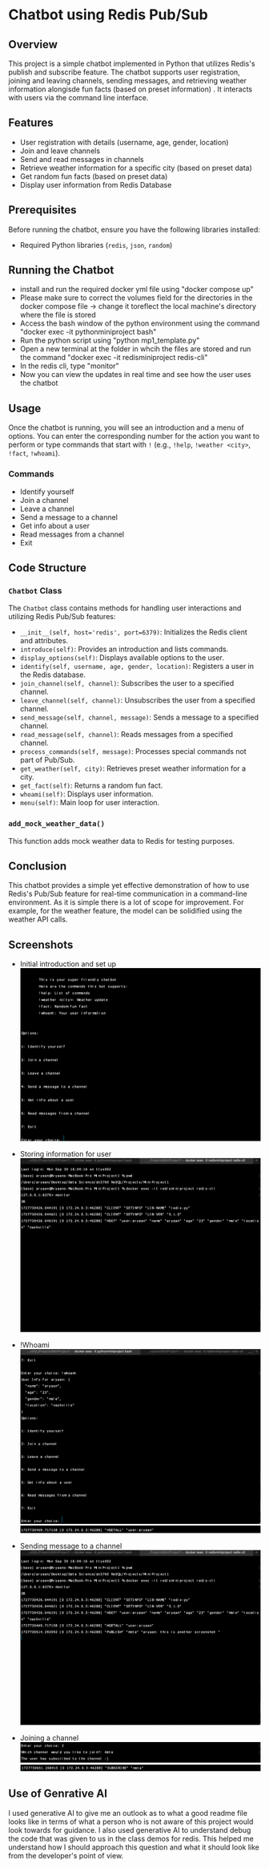 # Chatbot using Redis Pub/Sub

## Overview

This project is a simple chatbot implemented in Python that utilizes Redis's publish and subscribe feature. The chatbot supports user registration, joining and leaving channels, sending messages, and retrieving weather information alongisde fun facts (based on preset information) . It interacts with users via the command line interface.

## Features

- User registration with details (username, age, gender, location)
- Join and leave channels
- Send and read messages in channels
- Retrieve weather information for a specific city (based on preset data)
- Get random fun facts (based on preset data)
- Display user information from Redis Database

## Prerequisites

Before running the chatbot, ensure you have the following libraries installed:

- Required Python libraries (`redis`, `json`, `random`)

## Running the Chatbot

- install and run the required docker yml file using "docker compose up"
- Please make sure to correct the volumes field for the directories in the docker compose file -> change it toreflect the local machine's directory where the file is stored
- Access the bash window of the python environment using the command "docker exec -it pythonminiproject bash"
- Run the python script using "python mp1_template.py"
- Open a new terminal at the folder in whcih the files are stored and run the command "docker exec -it redisminiproject redis-cli"
- In the redis cli, type "monitor"
- Now you can view the updates in real time and see how the user uses the chatbot

## Usage

Once the chatbot is running, you will see an introduction and a menu of options. You can enter the corresponding number for the action you want to perform or type commands that start with `!` (e.g., `!help`, `!weather <city>`, `!fact`, `!whoami`).

### Commands

- Identify yourself
- Join a channel
- Leave a channel
- Send a message to a channel
- Get info about a user
- Read messages from a channel
- Exit

## Code Structure

### `Chatbot` Class

The `Chatbot` class contains methods for handling user interactions and utilizing Redis Pub/Sub features:

- `__init__(self, host='redis', port=6379)`: Initializes the Redis client and attributes.
- `introduce(self)`: Provides an introduction and lists commands.
- `display_options(self)`: Displays available options to the user.
- `identify(self, username, age, gender, location)`: Registers a user in the Redis database.
- `join_channel(self, channel)`: Subscribes the user to a specified channel.
- `leave_channel(self, channel)`: Unsubscribes the user from a specified channel.
- `send_message(self, channel, message)`: Sends a message to a specified channel.
- `read_message(self, channel)`: Reads messages from a specified channel.
- `process_commands(self, message)`: Processes special commands not part of Pub/Sub.
- `get_weather(self, city)`: Retrieves preset weather information for a city.
- `get_fact(self)`: Returns a random fun fact.
- `whoami(self)`: Displays user information.
- `menu(self)`: Main loop for user interaction.

### `add_mock_weather_data()`

This function adds mock weather data to Redis for testing purposes.

## Conclusion

This chatbot provides a simple yet effective demonstration of how to use Redis's Pub/Sub feature for real-time communication in a command-line environment. As it is simple there is a lot of scope for improvement. For example, for the weather feature, the model can be solidified using the weather API calls.

## Screenshots

- Initial introduction and set up
  ![alt text](image.png)

- Storing information for user
  ![alt text](image-1.png)

- !Whoami
  ![alt text](image-2.png)
  ![alt text](image-4.png)

- Sending message to a channel
  ![alt text](image-3.png)

- Joining a channel
  ![alt text](image-5.png)
  ![alt text](image-6.png)

## Use of Genrative AI

I used generative AI to give me an outlook as to what a good readme file looks like in terms of what a person who is not aware of this project would look towards for guidance. I also used generative AI to understand debug the code that was given to us in the class demos for redis. This helped me understand how I should approach this question and what it should look like from the developer's point of view.
